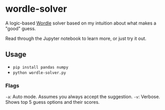 # wordle-solver

A logic-based [Wordle](https://www.nytimes.com/games/wordle/index.html) solver based on my intuition about what makes a "good" guess.

Read through the Jupyter notebook to learn more, or just try it out.

## Usage
* `pip install pandas numpy`
* `python wordle-solver.py`
 
### Flags
`-a`: Auto mode. Assumes you always accept the suggestion.
`-v`: Verbose. Shows top 5 guess options and their scores.